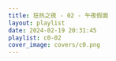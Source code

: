 ```yaml
---
title: 狂热之夜 - 02 - 午夜假面
layout: playlist
date: 2024-02-19 20:31:45
playlist: c0-02
cover_image: covers/c0.png
---
```

